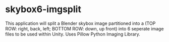 # skybox6-imgsplit

This application will split a Blender skybox image partitioned into a (TOP ROW: right, back, left; BOTTOM ROW: down, up front) into 6 seperate image files to be used within Unity.
Uses Pillow Python Imaging Library.

